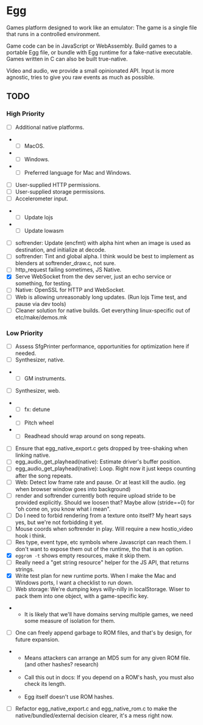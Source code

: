 # Egg

Games platform designed to work like an emulator: The game is a single file that runs in a controlled environment.

Game code can be in JavaScript or WebAssembly.
Build games to a portable Egg file, or bundle with Egg runtime for a fake-native executable.
Games written in C can also be built true-native.

Video and audio, we provide a small opinionated API.
Input is more agnostic, tries to give you raw events as much as possible.

## TODO

### High Priority

- [ ] Additional native platforms.
- - [ ] MacOS.
- - [ ] Windows.
- - [ ] Preferred language for Mac and Windows.
- [ ] User-supplied HTTP permissions.
- [ ] User-supplied storage permissions.
- [ ] Accelerometer input.
- - [ ] Update lojs
- - [ ] Update lowasm
- [ ] softrender: Update (encfmt) with alpha hint when an image is used as destination, and initialize at decode.
- [ ] softrender: Tint and global alpha. I think would be best to implement as blenders at softrender_draw.c, not sure.
- [ ] http_request failing sometimes, JS Native.
- [x] Serve WebSocket from the dev server, just an echo service or something, for testing.
- [ ] Native: OpenSSL for HTTP and WebSocket.
- [ ] Web is allowing unreasonably long updates. (Run lojs Time test, and pause via dev tools)
- [ ] Cleaner solution for native builds. Get everything linux-specific out of etc/make/demos.mk

### Low Priority

- [ ] Assess SfgPrinter performance, opportunities for optimization here if needed.
- [ ] Synthesizer, native.
- - [ ] GM instruments.
- [ ] Synthesizer, web.
- - [ ] fx: detune
- - [ ] Pitch wheel
- - [ ] Readhead should wrap around on song repeats.
- [ ] Ensure that egg_native_export.c gets dropped by tree-shaking when linking native.
- [ ] egg_audio_get_playhead(native): Estimate driver's buffer position.
- [ ] egg_audio_get_playhead(native): Loop. Right now it just keeps counting after the song repeats.
- [ ] Web: Detect low frame rate and pause. Or at least kill the audio. (eg when browser window goes into background)
- [ ] render and softrender currently both require upload stride to be provided explicitly. Should we loosen that? Maybe allow (stride==0) for "oh come on, you know what i mean".
- [ ] Do I need to forbid rendering from a texture onto itself? My heart says yes, but we're not forbidding it yet.
- [ ] Mouse coords when softrender in play. Will require a new hostio_video hook i think.
- [ ] Res type, event type, etc symbols where Javascript can reach them. I don't want to expose them out of the runtime, tho that is an option.
- [x] `eggrom -t` shows empty resources, make it skip them.
- [ ] Really need a "get string resource" helper for the JS API, that returns strings.
- [x] Write test plan for new runtime ports. When I make the Mac and Windows ports, I want a checklist to run down.
- [ ] Web storage: We're dumping keys willy-nilly in localStorage. Wiser to pack them into one object, with a game-specific key.
- - It is likely that we'll have domains serving multiple games, we need some measure of isolation for them.
- [ ] One can freely append garbage to ROM files, and that's by design, for future expansion.
- - Means attackers can arrange an MD5 sum for any given ROM file. (and other hashes? research)
- - Call this out in docs: If you depend on a ROM's hash, you must also check its length.
- - Egg itself doesn't use ROM hashes.
- [ ] Refactor egg_native_export.c and egg_native_rom.c to make the native/bundled/external decision clearer, it's a mess right now.
